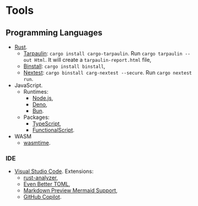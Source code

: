 # Tools

## Programming Languages

- [Rust](https://www.rust-lang.org/tools/install).
  - [Tarpaulin](https://lib.rs/crates/cargo-tarpaulin): `cargo install cargo-tarpaulin`. Run `cargo tarpaulin --out Html`. It will create a `tarpaulin-report.html` file,
  - [Binstall](https://github.com/cargo-bins/cargo-binstall): `cargo install binstall`,
  - [Nextest](https://nexte.st/): `cargo binstall carg-nextest --secure`. Run `cargo nextest run`.
- JavaScript.
  - Runtimes:
    - [Node.js](https://nodejs.org/en),
    - [Deno](https://deno.com/),
    - [Bun](https://bun.sh/).
  - Packages:
    - [TypeScript](https://www.npmjs.com/package/typescript),
    - [FunctionalScript](https://www.npmjs.com/package/functionalscript).
- WASM
  - [wasmtime](https://github.com/bytecodealliance/wasmtime).

### IDE

- [Visual Studio Code](https://code.visualstudio.com/). Extensions:
  - [rust-analyzer](https://marketplace.visualstudio.com/items?itemName=rust-lang.rust-analyzer),
  - [Even Better TOML](https://marketplace.visualstudio.com/items?itemName=tamasfe.even-better-toml),
  - [Markdown Preview Mermaid Support](https://marketplace.visualstudio.com/items?itemName=bierner.markdown-mermaid),
  - [GitHub Copilot](https://marketplace.visualstudio.com/items?itemName=GitHub.copilot).
